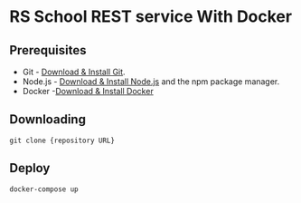 # RS School REST service With Docker

## Prerequisites

- Git - [Download & Install Git](https://git-scm.com/downloads).
- Node.js - [Download & Install Node.js](https://nodejs.org/en/download/) and the npm package manager.
- Docker -[Download & Install Docker](https://www.docker.com/get-started)

## Downloading

```
git clone {repository URL}
```

## Deploy

```
docker-compose up
```
